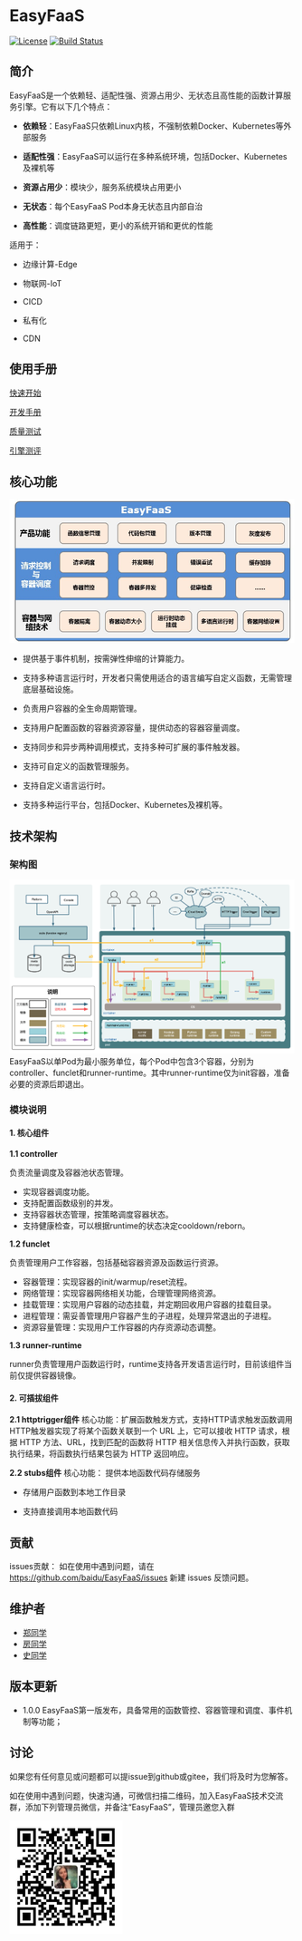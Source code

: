 # EasyFaaS
[![License](https://img.shields.io/badge/Licence-Apache%202.0-blue.svg?style=flat-square)](http://www.apache.org/licenses/LICENSE-2.0.html)
[![Build Status](https://travis-ci.org/baidu/EasyFaaS.svg?branch=main)](https://travis-ci.org/github/baidu/EasyFaaS)


## 简介

EasyFaaS是一个依赖轻、适配性强、资源占用少、无状态且高性能的函数计算服务引擎。它有以下几个特点：

- **依赖轻**：EasyFaaS只依赖Linux内核，不强制依赖Docker、Kubernetes等外部服务

- **适配性强**：EasyFaaS可以运行在多种系统环境，包括Docker、Kubernetes及裸机等

- **资源占用少**：模块少，服务系统模块占用更小

- **无状态**：每个EasyFaaS Pod本身无状态且内部自治

- **高性能**：调度链路更短，更小的系统开销和更优的性能


适用于：
- 边缘计算-Edge

- 物联网-IoT

- CICD

- 私有化

- CDN


## 使用手册
[快速开始](./docs/quick_start.md)

[开发手册](./docs/development.md)

[质量测试](./docs/test.md)

[引擎测评](docs/func-registry.md)




## 核心功能
![easyfaas_func](docs/imgs/easyfaas_function_diagram.JPG)

- 提供基于事件机制，按需弹性伸缩的计算能力。

- 支持多种语言运行时，开发者只需使用适合的语言编写自定义函数，无需管理底层基础设施。

- 负责用户容器的全生命周期管理。

- 支持用户配置函数的容器资源容量，提供动态的容器容量调度。

- 支持同步和异步两种调用模式，支持多种可扩展的事件触发器。

- 支持可自定义的函数管理服务。

- 支持自定义语言运行时。 

- 支持多种运行平台，包括Docker、Kubernetes及裸机等。


## 技术架构

### 架构图

![faaster_arch](docs/imgs/faaster_arch.JPG)
EasyFaaS以单Pod为最小服务单位，每个Pod中包含3个容器，分别为controller、funclet和runner-runtime。其中runner-runtime仅为init容器，准备必要的资源后即退出。

### 模块说明
#### 1. 核心组件

**1.1 controller**

  负责流量调度及容器池状态管理。

- 实现容器调度功能。
- 支持配置函数级别的并发。
- 支持容器状态管理，按策略调度容器状态。
- 支持健康检查，可以根据runtime的状态决定cooldown/reborn。

**1.2 funclet**

   负责管理用户工作容器，包括基础容器资源及函数运行资源。

- 容器管理：实现容器的init/warmup/reset流程。
- 网络管理：实现容器网络相关功能，合理管理网络资源。
- 挂载管理：实现用户容器的动态挂载，并定期回收用户容器的挂载目录。
- 进程管理：需妥善管理用户容器产生的子进程，处理异常退出的子进程。
- 资源容量管理：实现用户工作容器的内存资源动态调整。

**1.3 runner-runtime**

   runner负责管理用户函数运行时，runtime支持各开发语言运行时，目前该组件当前仅提供容器镜像。


#### 2. 可插拔组件
**2.1 httptrigger组件**
   核心功能：扩展函数触发方式，支持HTTP请求触发函数调用
   HTTP触发器实现了将某个函数关联到一个 URL 上，它可以接收 HTTP 请求，根据 HTTP 方法、URL，找到匹配的函数将 HTTP 相关信息传入并执行函数，获取执行结果，将函数执行结果包装为 HTTP 返回响应。

**2.2 stubs组件**
   核心功能： 提供本地函数代码存储服务

- 存储用户函数到本地工作目录

- 支持直接调用本地函数代码


## 贡献

issues贡献： 如在使用中遇到问题，请在 https://github.com/baidu/EasyFaaS/issues 新建 issues 反馈问题。



## 维护者
- [郑同学](https://github.com/elithnever)
- [房同学](https://github.com/flyingfang)
- [史同学](https://github.com/sns1988)


## 版本更新
- 1.0.0 EasyFaaS第一版发布，具备常用的函数管控、容器管理和调度、事件机制等功能；


## 讨论

如果您有任何意见或问题都可以提issue到github或gitee，我们将及时为您解答。

如在使用中遇到问题，快速沟通，可微信扫描二维码，加入EasyFaaS技术交流群，添加下列管理员微信，并备注“EasyFaaS”，管理员邀您入群

<img src="./docs/imgs/cn-assist.JPG" width="200" align="left">






